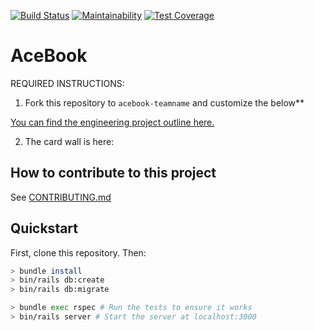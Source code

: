 [![Build Status](https://travis-ci.org/darciew/acebook-rails-template.svg?branch=master)](https://travis-ci.org/darciew/acebook-rails-template)  [![Maintainability](https://api.codeclimate.com/v1/badges/52d0d8cc4088fa6dd174/maintainability)](https://codeclimate.com/github/darciew/acebook-rails-template/maintainability)  [![Test Coverage](https://api.codeclimate.com/v1/badges/52d0d8cc4088fa6dd174/test_coverage)](https://codeclimate.com/github/darciew/acebook-rails-template/test_coverage)

# AceBook

REQUIRED INSTRUCTIONS:

1. Fork this repository to `acebook-teamname` and customize
the below**

[You can find the engineering project outline here.](https://github.com/makersacademy/course/tree/master/engineering_projects/rails)

2. The card wall is here: <please update>

## How to contribute to this project
See [CONTRIBUTING.md](CONTRIBUTING.md)

## Quickstart

First, clone this repository. Then:

```bash
> bundle install
> bin/rails db:create
> bin/rails db:migrate

> bundle exec rspec # Run the tests to ensure it works
> bin/rails server # Start the server at localhost:3000
```
